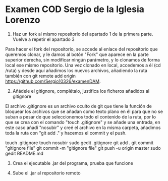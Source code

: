 # Examen COD Sergio de la Iglesia Lorenzo


1. Haz un fork al mismo repositorio del apartado 1 de la primera parte. Vuelve a repetir el apartado 3

Para hacer el fork del repositorio, se accede al enlace del repositorio que queremos clonar, y le damos al botón "Fork" que aparece en la parte superior derecha, sin modificar ningún parámetro, y lo clonamos de forma local ese mismo repositorio. Una vez clonado en local, accedemos a él (cd /ruta) y desde aquí añadimos los nuevos archivos, añadiendo la ruta también con git remote add origin https://github.com/Sergio10326/examenDAM.

2. Añádele el gitignore, complétalo, justifica los ficheros añadidos al gitignore

El archivo .gitignore es un archivo oculto de git que tiene la función de bloquear los archivos que se añadan como texto plano en él para que no se suban a pesar de que seleccionemos todo el contenido de la ruta, por lo que se crea con el comando "touch .gitignore" y se añade una entrada, en este caso añadí "nosubir" y creé el archivo en la misma carpeta, añadimos toda la ruta con "git add ." y hacemos el commit y el push.

touch .gitignore
touch nosubir
sudo gedit .gitignore 
git add .
git commit "gitignore file"
git commit -m "gitignore file"
git push -u origin master
sudo gedit README.md

3. Crea el ejecutable .jar del programa, prueba que funcione


4. Sube el .jar al repositorio remoto
